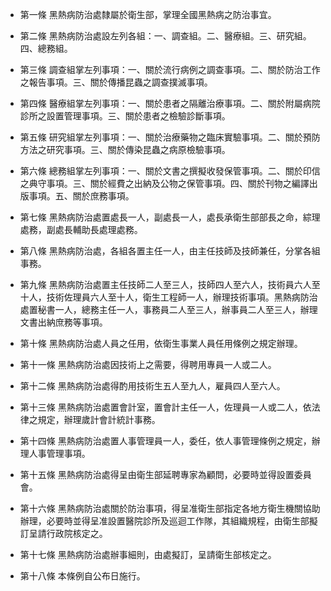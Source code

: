 * 第一條 黑熱病防治處隸屬於衛生部，掌理全國黑熱病之防治事宜。

* 第二條 黑熱病防治處設左列各組：一、調查組。二、醫療組。三、研究組。四、總務組。

* 第三條 調查組掌左列事項：一、關於流行病例之調查事項。二、關於防治工作之報告事項。三、關於傳播昆蟲之調查撲滅事項。

* 第四條 醫療組掌左列事項：一、關於患者之隔離治療事項。二、關於附屬病院診所之設置管理事項。三、關於患者之檢驗診斷事項。

* 第五條 研究組掌左列事項：一、關於治療藥物之臨床實驗事項。二、關於預防方法之研究事項。三、關於傳染昆蟲之病原檢驗事項。

* 第六條 總務組掌左列事項：一、關於文書之撰擬收發保管事項。二、關於印信之典守事項。三、關於經費之出納及公物之保管事項。四、關於刊物之編譯出版事項。五、關於庶務事項。

* 第七條 黑熱病防治處置處長一人，副處長一人，處長承衛生部部長之命，綜理處務，副處長輔助長處理處務。

* 第八條 黑熱病防治處，各組各置主任一人，由主任技師及技師兼任，分掌各組事務。

* 第九條 黑熱病防治處置主任技師二人至三人，技師四人至六人，技術員六人至十人，技術佐理員六人至十人，衛生工程師一人，辦理技術事項。黑熱病防治處置秘書一人，總務主任一人，事務員二人至三人，辦事員二人至三人，辦理文書出納庶務等事項。

* 第十條 黑熱病防治處人員之任用，依衛生事業人員任用條例之規定辦理。

* 第十一條 黑熱病防治處因技術上之需要，得聘用專員一人或二人。

* 第十二條 黑熱病防治處得酌用技術生五人至九人，雇員四人至六人。

* 第十三條 黑熱病防治處置會計室，置會計主任一人，佐理員一人或二人，依法律之規定，辦理歲計會計統計事務。

* 第十四條 黑熱病防治處置人事管理員一人，委任，依人事管理條例之規定，辦理人事管理事項。

* 第十五條 黑熱病防治處得呈由衛生部延聘專家為顧問，必要時並得設置委員會。

* 第十六條 黑熱病防治處關於防治事項，得呈准衛生部指定各地方衛生機關協助辦理，必要時並得呈准設置醫院診所及巡迴工作隊，其組織規程，由衛生部擬訂呈請行政院核定之。

* 第十七條 黑熱病防治處辦事細則，由處擬訂，呈請衛生部核定之。

* 第十八條 本條例自公布日施行。

